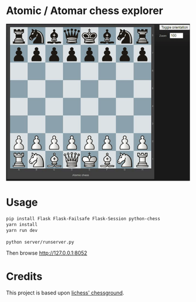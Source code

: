 # Atomic / Atomar chess explorer

![Promo](media/atomic.gif)

# Usage

```
pip install Flask Flask-Failsafe Flask-Session python-chess
yarn install
yarn run dev

python server/runserver.py
```

Then browse http://127.0.0.1:8052

# Credits

This project is based upon [lichess' chessground](https://github.com/ornicar/chessground).
